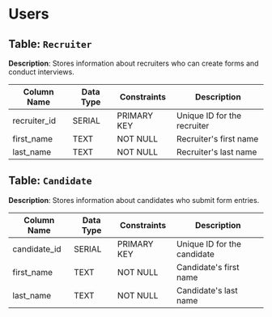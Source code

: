 # Users

## Table: `Recruiter`

**Description**: Stores information about recruiters who can create forms and conduct interviews.

| Column Name  | Data Type | Constraints | Description               |
|--------------|-----------|-------------|---------------------------|
| recruiter_id | SERIAL    | PRIMARY KEY | Unique ID for the recruiter |
| first_name   | TEXT      | NOT NULL    | Recruiter's first name    |
| last_name    | TEXT      | NOT NULL    | Recruiter's last name     |

## Table: `Candidate`

**Description**: Stores information about candidates who submit form entries.

| Column Name  | Data Type | Constraints | Description               |
|--------------|-----------|-------------|---------------------------|
| candidate_id | SERIAL    | PRIMARY KEY | Unique ID for the candidate |
| first_name   | TEXT      | NOT NULL    | Candidate's first name    |
| last_name    | TEXT      | NOT NULL    | Candidate's last name     |
